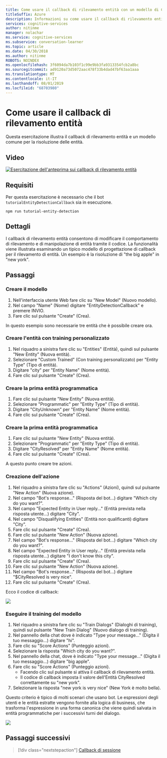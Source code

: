```yaml
---
title: Come usare il callback di rilevamento entità con un modello di Conversation Learner - Servizi cognitivi Microsoft| Microsoft Docs
titleSuffix: Azure
description: Informazioni su come usare il callback di rilevamento entità con un modello di Conversation Learner.
services: cognitive-services
author: nitinme
manager: nolachar
ms.service: cognitive-services
ms.subservice: conversation-learner
ms.topic: article
ms.date: 04/30/2018
ms.author: nitinme
ROBOTS: NOINDEX
ms.openlocfilehash: 3f6094da7b103f1c99e9bb3fa9313354fcb2a8bc
ms.sourcegitcommit: ad9120a73d5072aac478f33b4dad47bf63aa1aaa
ms.translationtype: MT
ms.contentlocale: it-IT
ms.lasthandoff: 08/01/2019
ms.locfileid: "68703980"
---
```

# <a name="how-to-use-entity-detection-callback"></a>Come usare il callback di rilevamento entità

Questa esercitazione illustra il callback di rilevamento entità e un modello comune per la risoluzione delle entità.

## <a name="video"></a>Video

[![Esercitazione dell'anteprima sui callback di rilevamento entità](https://aka.ms/cl_Tutorial_v3_EntityDetection_Preview)](https://aka.ms/cl_Tutorial_v3_EntityDetection)

## <a name="requirements"></a>Requisiti
Per questa esercitazione è necessario che il bot `tutorialEntityDetectionCallback` sia in esecuzione.

    npm run tutorial-entity-detection

## <a name="details"></a>Dettagli
I callback di rilevamento entità consentono di modificare il comportamento di rilevamento e di manipolazione di entità tramite il codice. La funzionalità viene illustrata esaminando un tipico modello di progettazione di callback per il rilevamento di entità. Un esempio è la risoluzione di "the big apple" in "new york".

## <a name="steps"></a>Passaggi

### <a name="create-the-model"></a>Creare il modello

1. Nell'interfaccia utente Web fare clic su "New Model" (Nuovo modello).
2. Nel campo "Name" (Nome) digitare "EntityDetectionCallback" e premere INVIO.
3. Fare clic sul pulsante "Create" (Crea).

In questo esempio sono necessarie tre entità che è possibile creare ora.

### <a name="create-the-custom-trained-entity"></a>Creare l'entità con training personalizzato

1. Nel riquadro a sinistra fare clic su "Entities" (Entità), quindi sul pulsante "New Entity" (Nuova entità).
2. Selezionare "Custom Trained" (Con training personalizzato) per "Entity Type" (Tipo di entità).
3. Digitare "city" per "Entity Name" (Nome entità).
4. Fare clic sul pulsante "Create" (Crea).

### <a name="create-the-first-programmatic-entity"></a>Creare la prima entità programmatica

1. Fare clic sul pulsante "New Entity" (Nuova entità).
2. Selezionare "Programmatic" per "Entity Type" (Tipo di entità).
3. Digitare "CityUnknown" per "Entity Name" (Nome entità).
4. Fare clic sul pulsante "Create" (Crea).

### <a name="create-the-first-programmatic-entity"></a>Creare la prima entità programmatica

1. Fare clic sul pulsante "New Entity" (Nuova entità).
2. Selezionare "Programmatic" per "Entity Type" (Tipo di entità).
3. Digitare "CityResolved" per "Entity Name" (Nome entità).
4. Fare clic sul pulsante "Create" (Crea).

A questo punto creare tre azioni.

### <a name="action-creation"></a>Creazione dell'azione

1. Nel riquadro a sinistra fare clic su "Actions" (Azioni), quindi sul pulsante "New Action" (Nuova azione).
2. NeI campo "Bot's response..." (Risposta del bot...) digitare "Which city do you want?".
3. Nel campo "Expected Entity in User reply..." (Entità prevista nella risposta utente...) digitare "City".
4. Nel campo "Disqualifying Entities" (Entità non qualificanti) digitare "City".
5. Fare clic sul pulsante "Create" (Crea).
6. Fare clic sul pulsante "New Action" (Nuova azione).
7. NeI campo "Bot's response..." (Risposta del bot...) digitare "Which city do you want?".
8. Nel campo "Expected Entity in User reply..." (Entità prevista nella risposta utente...) digitare "I don't know this city".
9. Fare clic sul pulsante "Create" (Crea).
10. Fare clic sul pulsante "New Action" (Nuova azione).
11. NeI campo "Bot's response..." (Risposta del bot...) digitare "$CityResolved is very nice".
12. Fare clic sul pulsante "Create" (Crea).

Ecco il codice di callback:

![](../media/tutorial10_callbackcode.PNG)

### <a name="train-the-model"></a>Eseguire il training del modello

1. Nel riquadro a sinistra fare clic su "Train Dialogs" (Dialoghi di training), quindi sul pulsante "New Train Dialog" (Nuovo dialogo di training).
2. Nel pannello della chat dove è indicato "Type your message..." (Digita il tuo messaggio...) digitare "hi".
3. Fare clic su "Score Actions" (Punteggio azioni).
4. Selezionare la risposta "Which city do you want?".
5. Nel pannello della chat, dove è indicato "Type your message..." (Digita il tuo messaggio...) digitare "big apple".
6. Fare clic su "Score Actions" (Punteggio azioni).
    - Facendo clic sul pulsante si attiva il callback di rilevamento entità.
    - Il codice di callback imposta il valore dell'Entità CityResolved correttamente su "new york".
7. Selezionare la risposta "new york is very nice" (New York è molto bella).

Questo criterio è tipico di molti scenari che usano bot. Le espressioni degli utenti e le entità estratte vengono fornite alla logica di business, che trasforma l'espressione in una forma canonica che viene quindi salvata in entità programmatiche per i successivi turni del dialogo.

![](../media/tutorial10_bigapple.PNG)

## <a name="next-steps"></a>Passaggi successivi

> [!div class="nextstepaction"]
> [Callback di sessione](./13-session-callbacks.md)
